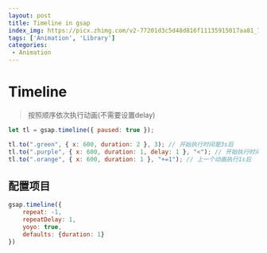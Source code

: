 ```yaml
---
layout: post
title: Timeline in gsap
index_img: https://picx.zhimg.com/v2-77201d3c5d48d816f11135915017aa81_720w.jpg?source=172ae18b
tags: ['Animation', 'Library']
categories:
 - Animation
---
```


# Timeline
> 按照顺序依次执行动画(不需要设置delay)

```js
let tl = gsap.timeline({ paused: true });

tl.to(".green", { x: 600, duration: 2 }, 3); // 开始执行时间是3s后
tl.to(".purple", { x: 600, duration: 1, delay: 1 }, "<"); // 开始执行时间'<', 插入到上一个动画开头
tl.to(".orange", { x: 600, duration: 1 }, "+=1"); // 上一个动画执行1s后
```

## 配置项目
```js
gsap.timeline({ 
	repeat: -1, 
	repeatDelay: 1, 
	yoyo: true, 
	defaults: {duration: 1} 
})
```
